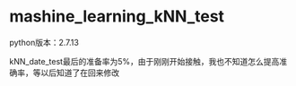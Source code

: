 # mashine_learning_kNN_test
python版本：2.7.13

kNN_date_test最后的准备率为5%，由于刚刚开始接触，我也不知道怎么提高准确率，等以后知道了在回来修改
